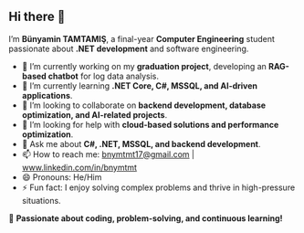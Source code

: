 ## Hi there 👋  

I’m **Bünyamin TAMTAMIŞ**, a final-year **Computer Engineering** student passionate about **.NET development** and software engineering.  

- 🔭 I’m currently working on my **graduation project**, developing an **RAG-based chatbot** for log data analysis.  
- 🌱 I’m currently learning **.NET Core, C#, MSSQL, and AI-driven applications**.  
- 👯 I’m looking to collaborate on **backend development, database optimization, and AI-related projects**.  
- 🤔 I’m looking for help with **cloud-based solutions and performance optimization**.  
- 💬 Ask me about **C#, .NET, MSSQL, and backend development**.  
- 📫 How to reach me: bnymtmt17@gmail.com | www.linkedin.com/in/bnymtmt  
- 😄 Pronouns: He/Him  
- ⚡ Fun fact: I enjoy solving complex problems and thrive in high-pressure situations.  

🚀 **Passionate about coding, problem-solving, and continuous learning!**  
